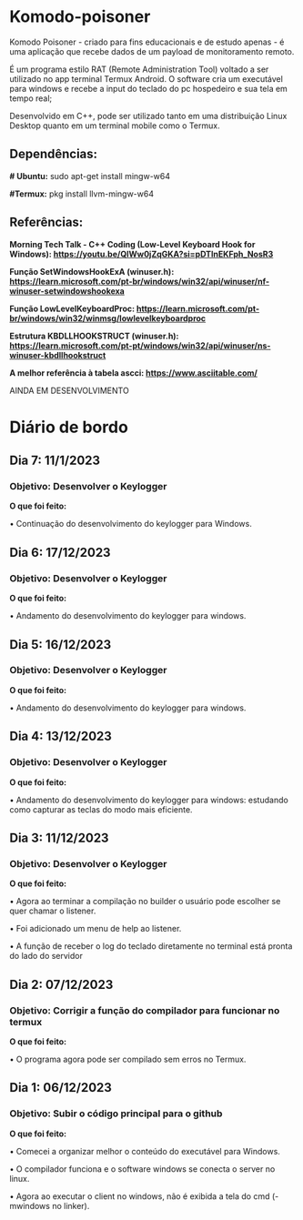 # Komodo-poisoner
Komodo Poisoner - criado para fins educacionais e de estudo apenas - é uma aplicação que recebe dados de um payload de monitoramento remoto. 

É um programa estilo RAT (Remote Administration Tool) voltado  a ser utilizado no app terminal Termux Android. 
O software cria um executável para windows e recebe a input do teclado do pc hospedeiro e sua tela em tempo real; 

Desenvolvido em C++, pode ser utilizado tanto em uma distribuição Linux Desktop quanto em um terminal mobile como o Termux.

## Dependências:
**# Ubuntu:** sudo apt-get install mingw-w64 

**#Termux:** pkg install llvm-mingw-w64

## Referências:

**Morning Tech Talk - C++ Coding (Low-Level Keyboard Hook for Windows): https://youtu.be/QIWw0jZqGKA?si=pDTlnEKFph_NosR3**

**Função SetWindowsHookExA (winuser.h): https://learn.microsoft.com/pt-br/windows/win32/api/winuser/nf-winuser-setwindowshookexa**

**Função LowLevelKeyboardProc: https://learn.microsoft.com/pt-br/windows/win32/winmsg/lowlevelkeyboardproc**

**Estrutura KBDLLHOOKSTRUCT (winuser.h): https://learn.microsoft.com/pt-pt/windows/win32/api/winuser/ns-winuser-kbdllhookstruct**

**A melhor referência à tabela ascci: https://www.asciitable.com/**

AINDA EM DESENVOLVIMENTO

# Diário de bordo
## Dia 7: 11/1/2023
### Objetivo: Desenvolver o Keylogger
**O que foi feito:**

• Continuação do desenvolvimento do keylogger para Windows.

## Dia 6: 17/12/2023
### Objetivo: Desenvolver o Keylogger
**O que foi feito:**

• Andamento do desenvolvimento do keylogger para windows.

## Dia 5: 16/12/2023
### Objetivo: Desenvolver o Keylogger
**O que foi feito:**

• Andamento do desenvolvimento do keylogger para windows.

## Dia 4: 13/12/2023
### Objetivo: Desenvolver o Keylogger
**O que foi feito:**

• Andamento do desenvolvimento do keylogger para windows: estudando como capturar as teclas do modo mais eficiente.

## Dia 3: 11/12/2023
### Objetivo: Desenvolver o Keylogger
**O que foi feito:**

•	Agora ao terminar a compilação no builder o usuário pode escolher se quer chamar o listener.

•	Foi adicionado um menu de help ao listener.

•	A função de receber o log do teclado diretamente no terminal está pronta do lado do servidor

## Dia 2: 07/12/2023
### Objetivo: Corrigir a função do compilador para funcionar no termux
**O que foi feito:**

•	O programa agora pode ser compilado sem erros no Termux.

## Dia 1: 06/12/2023
### Objetivo: Subir o código principal para o github
**O que foi feito:**

•	Comecei a organizar melhor o conteúdo do executável para Windows.

•	O compilador funciona e o software windows se conecta o server no linux.

• Agora ao executar o client no windows, não é exibida a tela do cmd (-mwindows no linker).
